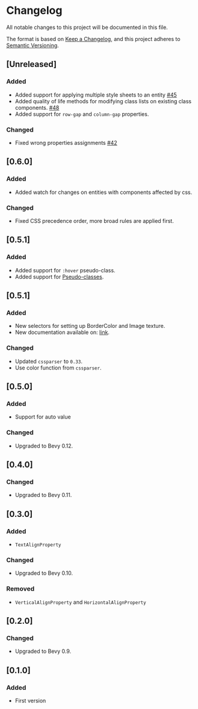 # Changelog

All notable changes to this project will be documented in this file.

The format is based on [Keep a Changelog](https://keepachangelog.com/en/1.0.0/),
and this project adheres to [Semantic Versioning](https://semver.org/spec/v2.0.0.html).

## [Unreleased]

### Added

- Added support for applying multiple style sheets to an entity [#45](https://github.com/afonsolage/bevy_ecss/issues/45)
- Added quality of life methods for modifying class lists on existing class components. [#48](https://github.com/afonsolage/bevy_ecss/pull/48)
- Added support for `row-gap` and `column-gap` properties.

### Changed

- Fixed wrong properties assignments [#42](https://github.com/afonsolage/bevy_ecss/pull/42/)

## [0.6.0]

### Added

- Added watch for changes on entities with components affected by css.

### Changed

- Fixed CSS precedence order, more broad rules are applied first.

## [0.5.1]

### Added

- Added support for `:hover` pseudo-class.
- Added support for [Pseudo-classes](https://developer.mozilla.org/en-US/docs/Web/CSS/Pseudo-classes).

## [0.5.1]

### Added

- New selectors for setting up BorderColor and Image texture.
- New documentation available on: [link](https://afonsolage.github.io/bevy_ecss/).

### Changed

- Updated `cssparser` to `0.33`.
- Use color function from `cssparser`.

## [0.5.0]

### Added

- Support for auto value

### Changed

- Upgraded to Bevy 0.12.

## [0.4.0]

### Changed

- Upgraded to Bevy 0.11.

## [0.3.0]

### Added

- `TextAlignProperty`

### Changed

- Upgraded to Bevy 0.10.

### Removed

- `VerticalAlignProperty` and `HorizontalAlignProperty`

## [0.2.0]

### Changed

- Upgraded to Bevy 0.9.

## [0.1.0]

### Added

- First version
